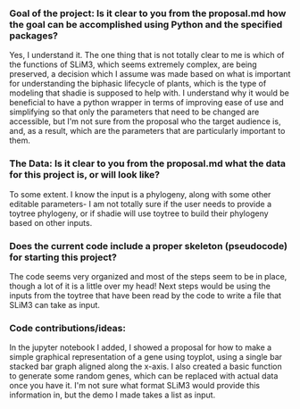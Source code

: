 ### Goal of the project: Is it clear to you from the proposal.md how the goal can be accomplished using Python and the specified packages?

Yes, I understand it. The one thing that is not totally clear to me is which of the functions of SLiM3, which seems extremely complex, are being preserved, a decision which I assume was made based on what is important for understanding the biphasic lifecycle of plants, which is the type of modeling that shadie is supposed to help with. I understand why it would be beneficial to have a python wrapper in terms of improving ease of use and simplifying so that only the parameters that need to be changed are accessible, but I'm not sure from the proposal who the target audience is, and, as a result, which are the parameters that are particularly important to them. 

### The Data: Is it clear to you from the proposal.md what the data for this project is, or will look like?
To some extent. I know the input is a phylogeny, along with some other editable parameters- I am not totally sure if the user needs to provide a toytree phylogeny, or if shadie will use toytree to build their phylogeny based on other inputs.  

### Does the current code include a proper skeleton (pseudocode) for starting this project?

The code seems very organized and most of the steps seem to be in place, though a lot of it is a little over my head! Next steps would be using the inputs from the toytree that have been read by the code to write a file that SLiM3 can take as input. 

### Code contributions/ideas: 
In the jupyter notebook I added, I showed a proposal for how to make a simple graphical representation of a gene using toyplot, using a single bar stacked bar graph aligned along the x-axis. I also created a basic function to generate some random genes, which can be replaced with actual data once you have it. I'm not sure what format SLiM3 would provide this information in, but the demo I made takes a list as input. 